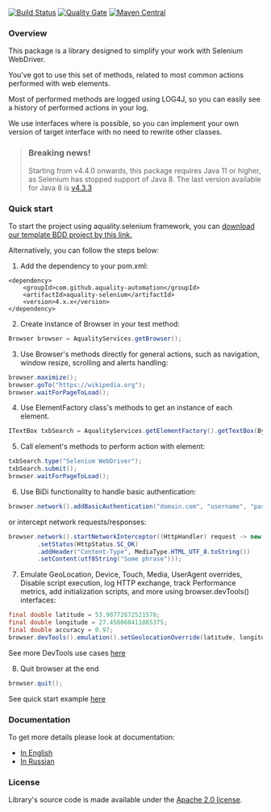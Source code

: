 [![Build Status](https://dev.azure.com/aquality-automation/aquality-automation/_apis/build/status/aquality-automation.aquality-selenium-java?branchName=master)](https://dev.azure.com/aquality-automation/aquality-automation/_build/latest?definitionId=2&branchName=master)
[![Quality Gate](https://sonarcloud.io/api/project_badges/measure?project=aquality-automation_aquality-selenium-java&metric=alert_status)](https://sonarcloud.io/dashboard?id=aquality-automation_aquality-selenium-java)
[![Maven Central](https://maven-badges.herokuapp.com/maven-central/com.github.aquality-automation/aquality-selenium/badge.svg)](https://maven-badges.herokuapp.com/maven-central/com.github.aquality-automation/aquality-selenium)

### Overview

This package is a library designed to simplify your work with Selenium WebDriver.

You've got to use this set of methods, related to most common actions performed with web elements.

Most of performed methods are logged using LOG4J, so you can easily see a history of performed actions in your log.

We use interfaces where is possible, so you can implement your own version of target interface with no need to rewrite other classes.


> ### Breaking news! 
> Starting from v4.4.0 onwards, this package requires Java 11 or higher, as Selenium has stopped support of Java 8.
> The last version available for Java 8 is [v4.3.3](https://github.com/aquality-automation/aquality-selenium-java/releases/tag/v4.3.3)

### Quick start
To start the project using aquality.selenium framework, you can [download our template BDD project by this link.](https://github.com/aquality-automation/aquality-selenium-java-template)

Alternatively, you can follow the steps below:

1. Add the dependency to your pom.xml:
```
<dependency>
    <groupId>com.github.aquality-automation</groupId>
    <artifactId>aquality-selenium</artifactId>
    <version>4.x.x</version>
</dependency>
```

2. Create instance of Browser in your test method:
```java
Browser browser = AqualityServices.getBrowser();
```

3. Use Browser's methods directly for general actions, such as navigation, window resize, scrolling and alerts handling:
```java
browser.maximize();
browser.goTo("https://wikipedia.org");
browser.waitForPageToLoad();
```

4. Use ElementFactory class's methods to get an instance of each element.
```java
ITextBox txbSearch = AqualityServices.getElementFactory().getTextBox(By.id("searchInput"), "Search");
```

5. Call element's methods to perform action with element: 
```java
txbSearch.type("Selenium WebDriver");
txbSearch.submit();
browser.waitForPageToLoad();
```

6. Use BiDi functionality to handle basic authentication:
```java
browser.network().addBasicAuthentication("domain.com", "username", "password");
```
or intercept network requests/responses:
```java
browser.network().startNetworkInterceptor((HttpHandler) request -> new HttpResponse()
        .setStatus(HttpStatus.SC_OK)
        .addHeader("Content-Type", MediaType.HTML_UTF_8.toString())
        .setContent(utf8String("Some phrase")));
```
7. Emulate GeoLocation, Device, Touch, Media, UserAgent overrides, Disable script execution, log HTTP exchange, track Performance metrics, add initialization scripts, and more using browser.devTools() interfaces:
```java
final double latitude = 53.90772672521578;
final double longitude = 27.458060411865375;
final double accuracy = 0.97;
browser.devTools().emulation().setGeolocationOverride(latitude, longitude, accuracy);
```
See more DevTools use cases [here](./src/test/java/tests/usecases/devtools)

8. Quit browser at the end
```java
browser.quit();
```

See quick start example [here](./src/test/java/tests/usecases/QuickStartExample.java)

### Documentation
To get more details please look at documentation:
- [In English](https://github.com/aquality-automation/aquality-selenium-java/wiki/Overview-(English))
- [In Russian](https://github.com/aquality-automation/aquality-selenium-java/wiki/Overview-(Russian))

### License
Library's source code is made available under the [Apache 2.0 license](LICENSE).
